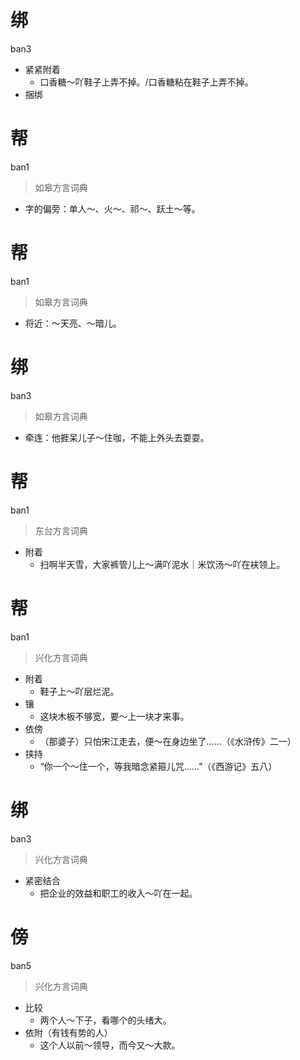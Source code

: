 # 绑
ban3
- 紧紧附着
  - 口香糖～吖鞋子上弄不掉。/口香糖粘在鞋子上弄不掉。
- 捆绑

# 帮
ban1
> 如皋方言词典
- 字的偏旁：单人～、火～、祁～、跃土～等。

# 帮
ban1
> 如皋方言词典
- 将近：～天亮、～暗儿。

# 绑
ban3
> 如皋方言词典
- 牵连：他捱呆儿子～住咖，不能上外头去耍耍。

# 帮
ban1
> 东台方言词典
- 附着
  - 扫啊半天雪，大家裤管儿上～满吖泥水｜米饮汤～吖在衭领上。

# 帮
ban1
> 兴化方言词典
- 附着
  - 鞋子上～吖层烂泥。
- 镶
  - 这块木板不够宽，要～上一块才来事。
- 依傍
  - （那婆子）只怕宋江走去，便～在身边坐了……（《水浒传》二一）
- 挟持
  - “你一个～住一个，等我暗念紧箍儿咒……”（《西游记》五八）

# 绑
ban3
> 兴化方言词典
- 紧密结合
  - 把企业的效益和职工的收入～吖在一起。

# 傍
ban5
> 兴化方言词典
- 比较
  - 两个人～下子，看哪个的头绪大。
- 依附（有钱有势的人）
  - 这个人以前～领导，而今又～大款。
